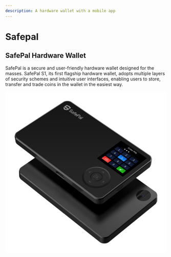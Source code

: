 ```yaml
---
description: A hardware wallet with a mobile app
---
```


# Safepal

## **SafePal Hardware Wallet**

SafePal is a secure and user-friendly hardware wallet designed for the masses. SafePal S1, its first flagship hardware wallet, adopts multiple layers of security schemes and intuitive user interfaces, enabling users to store, transfer and trade coins in the wallet in the easiest way.

![](<../../../../../.gitbook/assets/image (117) (2) (2) (2) (2) (2) (2) (1) (1) (1).png>)
